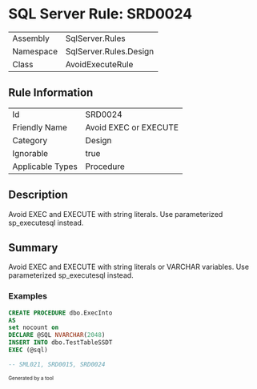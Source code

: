 ﻿# SQL Server Rule: SRD0024
  
|    |    |
|----|----|
| Assembly | SqlServer.Rules |
| Namespace | SqlServer.Rules.Design |
| Class | AvoidExecuteRule |
  
## Rule Information
  
|    |    |
|----|----|
| Id | SRD0024 |
| Friendly Name | Avoid EXEC or EXECUTE |
| Category | Design |
| Ignorable | true |
| Applicable Types | Procedure  |
  
## Description
  
Avoid EXEC and EXECUTE with string literals. Use parameterized sp_executesql instead.
  
## Summary
  
Avoid EXEC and EXECUTE with string literals or VARCHAR variables. Use parameterized sp_executesql instead.
  
### Examples
  
```sql
CREATE PROCEDURE dbo.ExecInto
AS
set nocount on
DECLARE @SQL NVARCHAR(2048)
INSERT INTO dbo.TestTableSSDT
EXEC (@sql)

-- SML021, SRD0015, SRD0024
```
  
<sub><sup>Generated by a tool</sup></sub>
